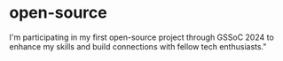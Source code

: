 # open-source
I'm participating in my first open-source project through GSSoC 2024 to enhance my skills and build connections with fellow tech enthusiasts."
